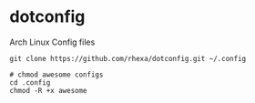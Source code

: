 # dotconfig
Arch Linux Config files

```
git clone https://github.com/rhexa/dotconfig.git ~/.config

# chmod awesome configs
cd .config
chmod -R +x awesome
```

